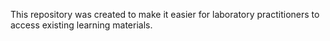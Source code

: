 This repository was created to make it easier for laboratory practitioners to access existing learning materials.
